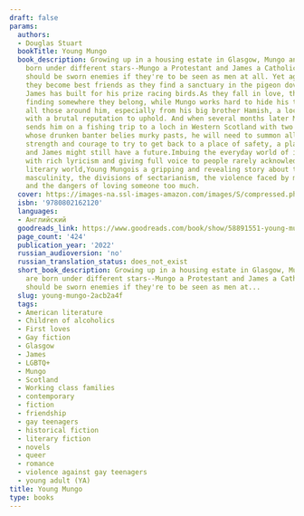 ```yaml
---
draft: false
params:
  authors:
  - Douglas Stuart
  bookTitle: Young Mungo
  book_description: Growing up in a housing estate in Glasgow, Mungo and James are
    born under different stars--Mungo a Protestant and James a Catholic--and they
    should be sworn enemies if they're to be seen as men at all. Yet against all odds,
    they become best friends as they find a sanctuary in the pigeon dovecote that
    James has built for his prize racing birds.As they fall in love, they dream of
    finding somewhere they belong, while Mungo works hard to hide his true self from
    all those around him, especially from his big brother Hamish, a local gang leader
    with a brutal reputation to uphold. And when several months later Mungo's mother
    sends him on a fishing trip to a loch in Western Scotland with two strange men
    whose drunken banter belies murky pasts, he will need to summon all his inner
    strength and courage to try to get back to a place of safety, a place where he
    and James might still have a future.Imbuing the everyday world of its characters
    with rich lyricism and giving full voice to people rarely acknowledged in the
    literary world,Young Mungois a gripping and revealing story about the bounds of
    masculinity, the divisions of sectarianism, the violence faced by many queer people,
    and the dangers of loving someone too much.
  cover: https://images-na.ssl-images-amazon.com/images/S/compressed.photo.goodreads.com/books/1637602267i/58891551.jpg
  isbn: '9780802162120'
  languages:
  - Английский
  goodreads_link: https://www.goodreads.com/book/show/58891551-young-mungo
  page_count: '424'
  publication_year: '2022'
  russian_audioversion: 'no'
  russian_translation_status: does_not_exist
  short_book_description: Growing up in a housing estate in Glasgow, Mungo and James
    are born under different stars--Mungo a Protestant and James a Catholic--and they
    should be sworn enemies if they're to be seen as men at...
  slug: young-mungo-2acb2a4f
  tags:
  - American literature
  - Children of alcoholics
  - First loves
  - Gay fiction
  - Glasgow
  - James
  - LGBTQ+
  - Mungo
  - Scotland
  - Working class families
  - contemporary
  - fiction
  - friendship
  - gay teenagers
  - historical fiction
  - literary fiction
  - novels
  - queer
  - romance
  - violence against gay teenagers
  - young adult (YA)
title: Young Mungo
type: books
---
```

